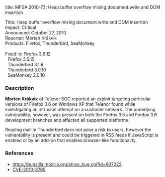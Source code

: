 title: MFSA 2010-73: Heap buffer overflow mixing document.write and DOM insertion

<p>
<span class="label">Title:</span>      Heap buffer overflow mixing document.write and DOM insertion<br/>
<span class="label">Impact:</span>     Critical<br/>
<span class="label">Announced:</span>  October 27, 2010<br/>
<span class="label">Reporter:</span>   Morten Kr&#229;kvik<br/>
<span class="label">Products:</span>   Firefox, Thunderbird, SeaMonkey<br/>
<br/>
<span class="label">Fixed in:</span>   Firefox 3.6.12<br/>
<span class="label">&#160;</span>      Firefox 3.5.15<br/>
<span class="label">&#160;</span>      Thunderbird 3.1.6<br/>
<span class="label">&#160;</span>      Thunderbird 3.0.10<br/>
<span class="label">&#160;</span>      SeaMonkey 2.0.10<br/>
</p>


<h3>Description</h3>

<p><strong>Morten Kr&#229;kvik</strong> of Telenor SOC reported an exploit
targeting particular versions of Firefox 3.6 on Windows XP that
Telenor found while investigating an intrusion attempt on a customer
network. The underlying vulnerability, however, was present on both
the Firefox 3.5 and Firefox 3.6 development branches and affected all
supported platforms.</p>

<p class="note">Reading mail in Thunderbird does not pose a risk to
users, however the vulnerability is present and could be triggered in
RSS feeds if JavaScript is enabled or by an add-on that enables
browser-like functionality.</p>

<h3>References</h3>

<ul>
  <li><a href="https://bugzilla.mozilla.org/show_bug.cgi?id=607222">https://bugzilla.mozilla.org/show_bug.cgi?id=607222</a></li>
  <li><a class="ex-ref" href="http://cve.mitre.org/cgi-bin/cvename.cgi?name=CVE-2010-3765">CVE-2010-3765</a></li>
</ul>




